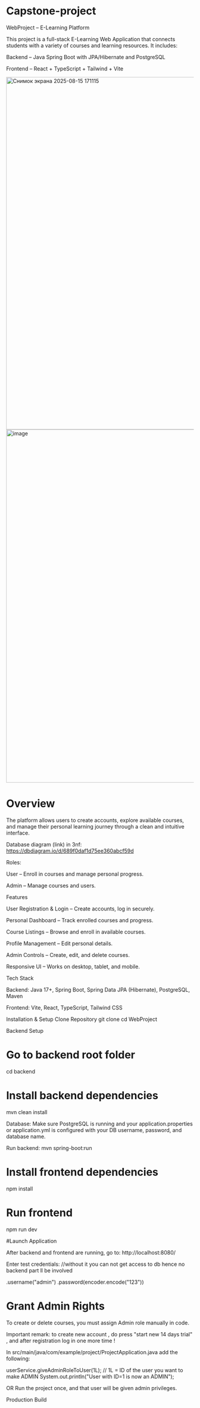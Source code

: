 # Capstone-project
WebProject – E-Learning Platform

This project is a full-stack E-Learning Web Application that connects students with a variety of courses and learning resources.
It includes:

Backend – Java Spring Boot with JPA/Hibernate and PostgreSQL

Frontend – React + TypeScript + Tailwind + Vite

<img width="1897" height="944" alt="Снимок экрана 2025-08-15 171115" src="https://github.com/user-attachments/assets/2bb53d6e-e50c-43be-a9fe-0472cfd0ad30" />

<img width="1886" height="946" alt="image" src="https://github.com/user-attachments/assets/7f948435-54fd-4333-8b93-abd6cc094f4c" />



# Overview

The platform allows users to create accounts, explore available courses, and manage their personal learning journey through a clean and intuitive interface.

Database diagram (link) in 3nf: https://dbdiagram.io/d/689f0daf1d75ee360abcf59d 

Roles:

User – Enroll in courses and manage personal progress.

Admin – Manage courses and users.

Features

User Registration & Login – Create accounts, log in securely.

Personal Dashboard – Track enrolled courses and progress.

Course Listings – Browse and enroll in available courses.

Profile Management – Edit personal details.

Admin Controls – Create, edit, and delete courses.

Responsive UI – Works on desktop, tablet, and mobile.

Tech Stack

Backend: Java 17+, Spring Boot, Spring Data JPA (Hibernate), PostgreSQL, Maven

Frontend: Vite, React, TypeScript, Tailwind CSS

Installation & Setup
Clone Repository
git clone <repository-url>
cd WebProject

Backend Setup
# Go to backend root folder
cd backend

# Install backend dependencies
mvn clean install


Database:
Make sure PostgreSQL is running and your application.properties or application.yml is configured with your DB username, password, and database name.

Run backend:
mvn spring-boot:run

# Install frontend dependencies
npm install

# Run frontend
npm run dev

#Launch Application

After backend and frontend are running, go to:
http://localhost:8080/

Enter test credentials:    //without it you can not get access to db hence no backend part ll be involved

.username("admin")
.password(encoder.encode("123"))

 

# Grant Admin Rights

To create or delete courses, you must assign Admin role manually in code.

Important remark: to create new account , do press "start new 14 days trial" , and after registration log in one more time !

In
src/main/java/com/example/project/ProjectApplication.java
add the following:

userService.giveAdminRoleToUser(1L);  // 1L = ID of the user you want to make ADMIN
System.out.println("User with ID=1 is now an ADMIN");


OR Run the project once, and that user will be given admin privileges.

Production Build
